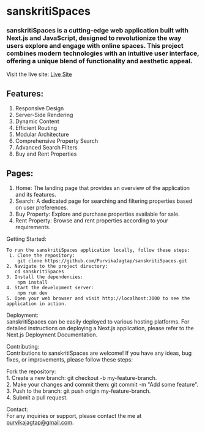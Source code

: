 <h1>sanskritiSpaces</h1>

<h3>sanskritiSpaces is a cutting-edge web application built with Next.js and JavaScript, designed to revolutionize the way users explore and engage with online spaces. This project combines modern technologies with an intuitive user interface, offering a unique blend of functionality and aesthetic appeal.</h3>

Visit the live site: <a href="https://sanskriti-spaces.vercel.app/" target="_blank">Live Site</a>

<h2>Features:</h2>

1. Responsive Design
2. Server-Side Rendering
3. Dynamic Content
4. Efficient Routing
5. Modular Architecture
6. Comprehensive Property Search
7. Advanced Search Filters
8. Buy and Rent Properties

<h2>Pages:</h2>

 1. Home: The landing page that provides an overview of the application and its features. <br>
 2. Search: A dedicated page for searching and filtering properties based on user preferences.<br>
 3. Buy Property: Explore and purchase properties available for sale.<br>
 4. Rent Property: Browse and rent properties according to your requirements.<br>

Getting Started:

    To run the sanskritiSpaces application locally, follow these steps:
     1. Clone the repository:
        git clone https://github.com/PurvikaJagtap/sanskritiSpaces.git
    2. Navigate to the project directory:
       cd sanskritiSpaces
    3. Install the dependencies:
        npm install
    4. Start the development server:
        npm run dev
    5. Open your web browser and visit http://localhost:3000 to see the application in action.

Deployment:<br>
sanskritiSpaces can be easily deployed to various hosting platforms. For detailed instructions on deploying a Next.js application, please refer to the Next.js Deployment Documentation.

Contributing:<br>
 Contributions to sanskritiSpaces are welcome! If you have any ideas, bug fixes, or improvements, please follow these steps:
 
  Fork the repository:<br>
    1. Create a new branch: git checkout -b my-feature-branch.<br>
    2. Make your changes and commit them: git commit -m "Add some feature".<br>
    3. Push to the branch: git push origin my-feature-branch.<br>
    4. Submit a pull request.

Contact:<br>
    For any inquiries or support, please contact the me at purvikajagtap@gmail.com.

